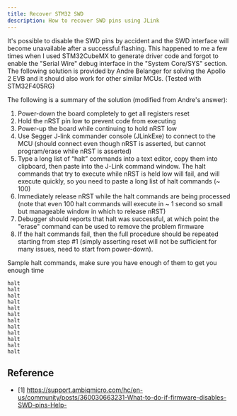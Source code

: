 ```yaml
---
title: Recover STM32 SWD
description: How to recover SWD pins using JLink
---
```


It's possible to disable the SWD pins by accident and the SWD interface will become unavailable after a successful flashing. This happened to me a few times when I used STM32CubeMX to generate driver code and forgot to enable the "Serial Wire" debug interface in the "System Core/SYS" section. The following solution is provided by Andre Belanger for solving the Apollo 2 EVB and it should also work for other similar MCUs. (Tested with STM32F405RG)

The following is a summary of the solution (modified from Andre's answer):

1. Power-down the board completely to get all registers reset
2. Hold the nRST pin low to prevent code from executing
3. Power-up the board while continuing to hold nRST low
4. Use Segger J-link commander console (JLinkExe) to connect to the MCU (should connect even though nRST is asserted, but cannot program/erase while nRST is asserted)
5. Type a long list of “halt” commands into a text editor, copy them into clipboard, then paste into the J-Link command window.  The halt commands that try to execute while nRST is held low will fail, and will execute quickly, so you need to paste a long list of halt commands (~ 100)
6. Immediately release nRST while the halt commands are being processed (note that even 100 halt commands will execute in ~ 1 second so small but manageable window in which to release nRST)
7. Debugger should reports that halt was successful, at which point the "erase" command can be used to remove the problem firmware
8. If the halt commands fail, then the full procedure should be repeated starting from step #1 (simply asserting reset will not be sufficient for many issues, need to start from power-down).

Sample halt commands, make sure you have enough of them to get you enough time

```
halt
halt
halt
halt
halt
halt
halt
halt
halt
halt
halt
halt
```

## Reference

- [1] https://support.ambiqmicro.com/hc/en-us/community/posts/360030663231-What-to-do-if-firmware-disables-SWD-pins-Help-
